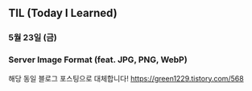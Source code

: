 ## TIL (Today I Learned)

### 5월 23일 (금)    
### Server Image Format (feat. JPG, PNG, WebP)
해당 동일 블로그 포스팅으로 대체합니다!
https://green1229.tistory.com/568   
